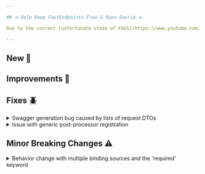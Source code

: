 ```yaml
---

## ❇️ Help Keep FastEndpoints Free & Open-Source ❇️

Due to the current [unfortunate state of FOSS](https://www.youtube.com/watch?v=H96Va36xbvo), please consider [becoming a sponsor](https://opencollective.com/fast-endpoints) and help us beat the odds to keep the project alive and free for everyone.

---
```


<!-- <details><summary>title text</summary></details> -->

## New 🎉

## Improvements 🚀

## Fixes 🪲

<details><summary>Swagger generation bug caused by lists of request DTOs</summary>

A new feature introduced in `v6.1` caused swagger generation to fail if the request DTO type of the endpoint is a `List<T>`, which has been corrected.

</details>

<details><summary>Issue with generic post-processor registration</summary>

Generic post-processors were not being correctly registered due to an oversight, which has been corrected with this release.

</details>

## Minor Breaking Changes ⚠️

<details><summary>Behavior change with multiple binding sources and the 'required' keyword</summary>

If a request DTO has required properties like so:

```cs
{
    public required string UserId { get; set; } //to be bound from route param
    public required string Name { get; set; } //to be bound from json body
}
```

The previous advice was to simply decorate the `UserId` property with a `[JsonIgnore]` attribute so that the serializer will ignore the `required` keyword and won't complain due to missing data for that property in the incoming JSON body.

Even though the `[JsonIgnore]` attribute seemed logical for this purpose at the time, we've come to realize it has the potential to cause problems elsewhere.

So, if you are using the `required` keyword on DTO properties that are to be bound from a non-json binding source such as route/query params, form fields, headers, claims, etc. and would like to keep on using the `required` keyword (even though it doesn't really make much sense in the context of request DTOs in most cases), you should remove the `[JsonIgnore]` property and annotate the binding related attribute that actually specifies what binding source should be used for that property, such as `[RouteParam]`, `[QueryParam]`, `[FormField]`, `[FromClaim]`, `[FromHeader]`, etc.

The request DTO now needs to look like the following:

```cs
sealed class MyRequest
{
    [RouteParam]
    public required string UserId { get; set; }

    public required string Name { get; set; }
}
```

</details>